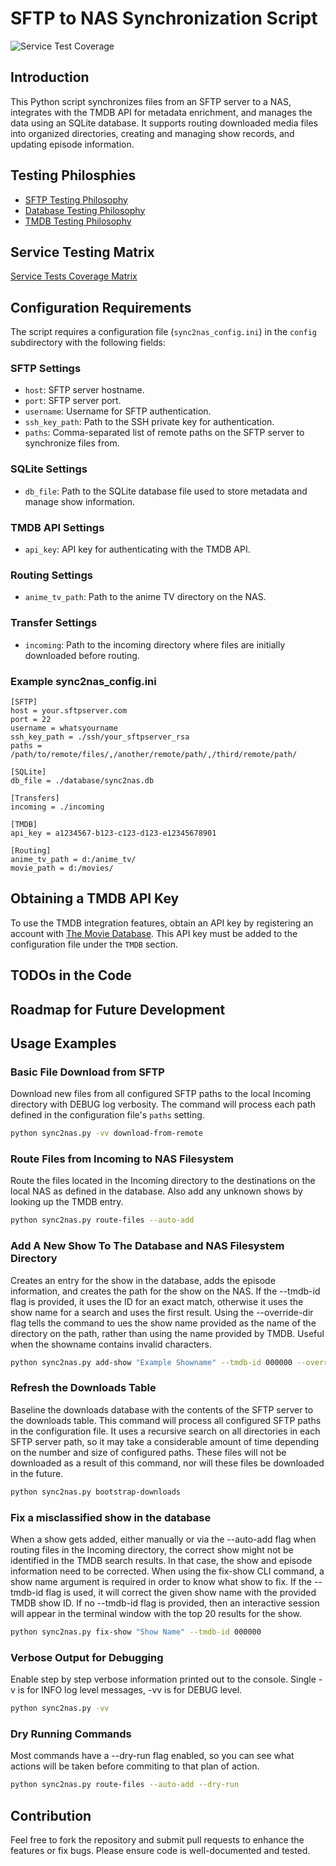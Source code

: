 # SFTP to NAS Synchronization Script
![Service Test Coverage](https://img.shields.io/badge/Service%20Test%20Coverage-100%25-success?style=flat-square&logo=pytest&logoColor=white)



## Introduction

This Python script synchronizes files from an SFTP server to a NAS, integrates with the TMDB API for metadata enrichment, and manages the data using an SQLite database. It supports routing downloaded media files into organized directories, creating and managing show records, and updating episode information.

## Testing Philosphies
- [SFTP Testing Philosophy](docs/SFTP_Test_Philosophy.md)
- [Database Testing Philosophy](docs/Database_Test_Philosophy.md)
- [TMDB Testing Philosophy](docs/TMDB_Test_Philosophy.md)

## Service Testing Matrix
[Service Tests Coverage Matrix](docs/Services_Test_Coverage_Matrix.md)

## Configuration Requirements

The script requires a configuration file (`sync2nas_config.ini`) in the `config` subdirectory with the following fields:

### SFTP Settings

- `host`: SFTP server hostname.
- `port`: SFTP server port.
- `username`: Username for SFTP authentication.
- `ssh_key_path`: Path to the SSH private key for authentication.
- `paths`: Comma-separated list of remote paths on the SFTP server to synchronize files from.

### SQLite Settings

- `db_file`: Path to the SQLite database file used to store metadata and manage show information.

### TMDB API Settings

- `api_key`: API key for authenticating with the TMDB API.

### Routing Settings

- `anime_tv_path`: Path to the anime TV directory on the NAS.

### Transfer Settings

- `incoming`: Path to the incoming directory where files are initially downloaded before routing.

### Example sync2nas_config.ini
```
[SFTP]
host = your.sftpserver.com
port = 22
username = whatsyourname
ssh_key_path = ./ssh/your_sftpserver_rsa
paths = /path/to/remote/files/,/another/remote/path/,/third/remote/path/

[SQLite]
db_file = ./database/sync2nas.db

[Transfers]
incoming = ./incoming

[TMDB]
api_key = a1234567-b123-c123-d123-e12345678901

[Routing]
anime_tv_path = d:/anime_tv/
movie_path = d:/movies/
```

## Obtaining a TMDB API Key

To use the TMDB integration features, obtain an API key by registering an account with [The Movie Database](https://www.themoviedb.org/). This API key must be added to the configuration file under the `TMDB` section.

## TODOs in the Code

## Roadmap for Future Development

## Usage Examples

### Basic File Download from SFTP
Download new files from all configured SFTP paths to the local Incoming directory with DEBUG log verbosity. The command will process each path defined in the configuration file's `paths` setting.
```bash
python sync2nas.py -vv download-from-remote
```

### Route Files from Incoming to NAS Filesystem
Route the files located in the Incoming directory to the destinations on the local NAS as defined in the database.  Also add any unknown shows by looking up the TMDB entry.
```bash
python sync2nas.py route-files --auto-add 
```

### Add A New Show To The Database and NAS Filesystem Directory
Creates an entry for the show in the database, adds the episode information, and creates the path for the show on the NAS.  If the --tmdb-id flag is provided, it uses the ID for an exact match, otherwise it uses the show name for a search and uses the first result.  Using the --override-dir flag tells the command to ues the show name provided as the name of the directory on the path, rather than using the name provided by TMDB.  Useful when the showname contains invalid characters.
```bash
python sync2nas.py add-show "Example Showname" --tmdb-id 000000 --override-dir
```

### Refresh the Downloads Table
Baseline the downloads database with the contents of the SFTP server to the downloads table. This command will process all configured SFTP paths in the configuration file. It uses a recursive search on all directories in each SFTP server path, so it may take a considerable amount of time depending on the number and size of configured paths. These files will not be downloaded as a result of this command, nor will these files be downloaded in the future.
```bash
python sync2nas.py bootstrap-downloads
```

### Fix a misclassified show in the database
When a show gets added, either manually or via the --auto-add flag when routing files in the Incoming directory, the correct show might not be identified in the TMDB search results.  In that case, the show and episode information need to be corrected.  When using the fix-show CLI command, a show name argument is required in order to know what show to fix.  If the --tmdb-id flag is used, it will correct the given show name with the provided TMDB show ID.  If no --tmdb-id flag is provided, then an interactive session will appear in the terminal window with the top 20 results for the show.
```bash
python sync2nas.py fix-show "Show Name" --tmdb-id 000000
```

### Verbose Output for Debugging
Enable step by step verbose information printed out to the console.  Single -v is for INFO log level messages, -vv is for DEBUG level.
```bash
python sync2nas.py -vv
```

### Dry Running Commands
Most commands have a --dry-run flag enabled, so you can see what actions will be taken before commiting to that plan of action.
```bash
python sync2nas.py route-files --auto-add --dry-run
```

## Contribution

Feel free to fork the repository and submit pull requests to enhance the features or fix bugs. Please ensure code is well-documented and tested.

